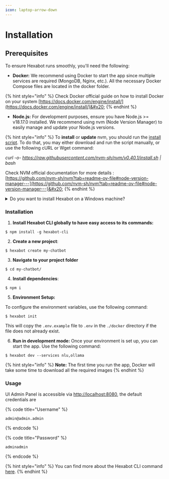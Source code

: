 ```yaml
---
icon: laptop-arrow-down
---
```


# Installation

## Prerequisites

To ensure Hexabot runs smoothly, you'll need the following:

* **Docker:** We recommend using Docker to start the app since multiple services are required (MongoDB, Nginx, etc.). All the necessary Docker Compose files are located in the docker folder.

{% hint style="info" %}
Check Docker official guide on how to install Docker on your system [https://docs.docker.com/engine/install/](https://docs.docker.com/engine/install/)&#x20;
{% endhint %}

* **Node.js:** For development purposes, ensure you have Node.js >= v18.17.0 installed. We recommend using nvm (Node Version Manager) to easily manage and update your Node.js versions.

{% hint style="info" %}
To **install** or **update** nvm, you should run the [install script](https://github.com/nvm-sh/nvm/blob/v0.40.1/install.sh). To do that, you may either download and run the script manually, or use the following cURL or Wget command:

_curl -o- https://raw.githubusercontent.com/nvm-sh/nvm/v0.40.1/install.sh | bash_&#x20;

Check NVM official documentation for more details :[https://github.com/nvm-sh/nvm?tab=readme-ov-file#node-version-manager---](https://github.com/nvm-sh/nvm?tab=readme-ov-file#node-version-manager---)&#x20;
{% endhint %}

<details>

<summary>Do you want to install Hexabot on a Windows machine?</summary>

1. Install Docker Desktop for Windows Download and install Docker Desktop for Windows.
2. During installation, ensure that you select the option to use WSL 2 as the default backend for Docker.
3. After installation, start Docker Desktop and verify that WSL integration is enabled:
4. Open Docker Desktop and go to Settings. Under the General tab, ensure that "Use the WSL 2 based engine" is selected. Under Resources > WSL Integration, enable integration with your installed Linux distribution (e.g., Ubuntu). Restart your machine to finalize the Docker installation.
5. Clone the Hexabot Repository Open your WSL terminal (e.g., Ubuntu).

Learn more : [https://learn.microsoft.com/en-us/windows/wsl/tutorials/wsl-containers](https://learn.microsoft.com/en-us/windows/wsl/tutorials/wsl-containers)

</details>

### Installation

1. **Install Hexabot CLI globally to have easy access to its commands:**

```
$ npm install -g hexabot-cli
```

2. **Create a new project**:

```
$ hexabot create my-chatbot
```

3. **Navigate to your project folder**

```
$ cd my-chatbot/
```

4. **Install dependencies**:

```
$ npm i
```

5. **Environment Setup:**&#x20;

To configure the environment variables, use the following command:

```
$ hexabot init
```

This will copy the `.env.example` file to `.env` in the `./docker` directory if the file does not already exist.

6. **Run in development mode:** Once your environment is set up, you can start the app. Use the following command:

```
$ hexabot dev --services nlu,ollama
```

{% hint style="info" %}
**Note:** The first time you run the app, Docker will take some time to download all the required images
{% endhint %}

### Usage

UI Admin Panel is accessible via [http://localhost:8080](http://localhost:8080), the default credentials are&#x20;

{% code title="Username" %}
```
admin@admin.admin
```
{% endcode %}

{% code title="Password" %}
```
adminadmin
```
{% endcode %}

{% hint style="info" %}
You can find more about the Hexabot CLI command [here](../developer-guide/cli-command-reference.md).
{% endhint %}
